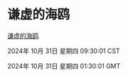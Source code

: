 # 谦虚的海鸥
[谦虚的海鸥](http://219.139.197.74:56308/qxdho/course/base/hotlink/index.php)

2024年 10月 31日 星期四 09:30:01 CST

2024年 10月 31日 星期四 01:30:01 GMT
